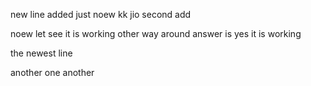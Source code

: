 new line added just noew
kk
jio
second add

noew let see it is working other way around
answer is yes it is working

the newest line

another one
another  
